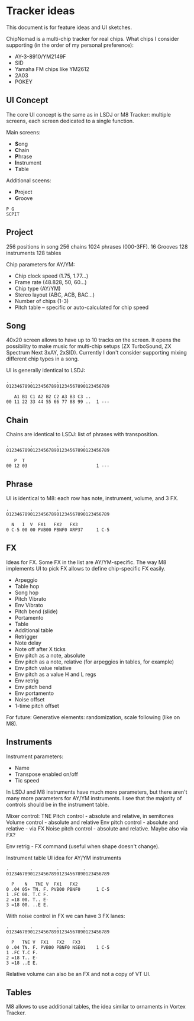 # Tracker ideas

This document is for feature ideas and UI sketches.

ChipNomad is a multi-chip tracker for real chips. What chips I consider supporting (in the order of my personal preference):

- AY-3-8910/YM2149F
- SID
- Yamaha FM chips like YM2612
- 2A03
- POKEY

## UI Concept

The core UI concept is the same as in LSDJ or M8 Tracker: multiple screens, each screen dedicated to a single function.

Main screens:

- **S**ong
- **C**hain
- **P**hrase
- **I**nstrument
- **T**able

Additional sceens:

- **P**roject
- **G**roove

```
P G
SCPIT
```

## Project

256 positions in song
256 chains
1024 phrases (000-3FF).
16 Grooves
128 instruments
128 tables

Chip parameters for AY/YM:

- Chip clock speed (1.75, 1.77...)
- Frame rate (48.828, 50, 60...)
- Chip type (AY/YM)
- Stereo layout (ABC, ACB, BAC...)
- Number of chips (1-3)
- Pitch table – specific or auto-calculated for chip speed

## Song

40x20 screen allows to have up to 10 tracks on the screen. It opens the possibility
to make music for multi-chip setups (ZX TurboSound, ZX Spectrum Next 3xAY, 2xSID). Currently
I don't consider supporting mixing different chip types in a song.

UI is generally identical to LSDJ:

```
.        .         .         .
012346789012345678901234567890123456789

   A1 B1 C1 A2 B2 C2 A3 B3 C3 ..
00 11 22 33 44 55 66 77 88 99 ..  1 ---
```

## Chain

Chains are identical to LSDJ: list of phrases with transposition.

```
.        .         .         .
012346789012345678901234567890123456789

   P  T
00 12 03                          1 ---
```

## Phrase

UI is identical to M8: each row has note, instrument, volume, and 3 FX.

```
.        .         .         .
012346789012345678901234567890123456789

  N   I  V  FX1   FX2   FX3
0 C-5 00 00 PVB00 PBNF0 ARP37     1 C-5
```

## FX

Ideas for FX. Some FX in the list are AY/YM-specific. The way M8 implements UI to pick FX allows to
define chip-specific FX easily.

- Arpeggio
- Table hop
- Song hop
- Pitch Vibrato
- Env Vibrato
- Pitch bend (slide)
- Portamento
- Table
- Additional table
- Retrigger
- Note delay
- Note off after X ticks
- Env pitch as a note, absolute
- Env pitch as a note, relative (for arpeggios in tables, for example)
- Env pitch value relative
- Env pitch as a value H and L regs
- Env retrig
- Env pitch bend
- Env portamento
- Noise offset
- 1-time pitch offset

For future: Generative elements: randomization, scale following (like on M8).

## Instruments

Instrument parameters:

- Name
- Transpose enabled on/off
- Tic speed

In LSDJ and M8 instruments have much more parameters, but there aren't many more parameters for AY/YM instruments.
I see that the majority of controls should be in the instrument table.

Mixer control: TNE
Pitch control - absolute and relative, in semitones
Volume control - absolute and relative
Env pitch control - absolute and relative - via FX
Noise pitch control - absolute and relative. Maybe also via FX?

Env retrig - FX command (useful when shape doesn't change).

Instrument table UI idea for AY/YM instruments

```
.        .         .         .
012346789012345678901234567890123456789

  P    N   TNE V  FX1   FX2
0 .04 05+ TN. F. PVB00 PBNF0      1 C-5
1 .FC 00. T.C F.
2 =18 00. T.. E-
3 =18 00. ..E E.
```

With noise control in FX we can have 3 FX lanes:

```
.        .         .         .
012346789012345678901234567890123456789

  P   TNE V  FX1   FX2   FX3
0 .04 TN. F. PVB00 PBNF0 NSE01    1 C-5
1 .FC T.C F.
2 =18 T.. E-
3 =18 ..E E.
```

Relative volume can also be an FX and not a copy of VT UI.

## Tables

M8 allows to use additional tables, the idea similar to ornaments in Vortex Tracker.